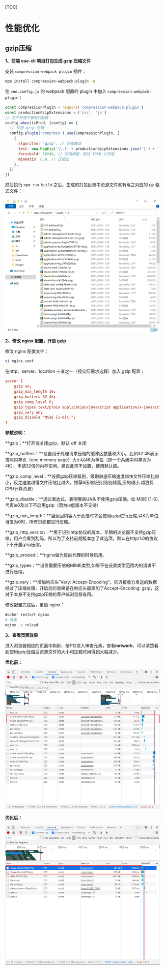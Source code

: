 [TOC]

# 性能优化

## gzip压缩

**1、前端 vue-cli 项目打包生成 gzip 压缩文件**

安装 `compression-webpack-plugin` 插件：

```bash
npm install compression-webpack-plugin -D
```

在 `vue.config.js` 的 webpack 配置的 plugin 中加入 `compression-webpack-plugin`：

```js
const CompressionPlugin = require('compression-webpack-plugin')
const productionGzipExtensions = ['css', 'js']
// 生产环境下使用的配置
config.when(isProd, (config) => {
  // 使用 gzip 压缩
  config.plugin('compress').use(CompressionPlugin, [
    {
      algorithm: 'gzip', // 压缩算法
      test: new RegExp('\\.(' + productionGzipExtensions.join('|') + ')$'), // 匹配文件后缀名
      threshold: 10240, // 压缩阈值，超过 10kb 才压缩
      minRatio: 0.8, // 压缩比
    },
  ])
})

```

然后执行 `npm run build` 之后，生成的打包目录中资源文件就有与之对应的 gz 格式文件：

![image-20210618141103922](性能优化.assets/image-20210618141103922.png)



**2、修改 nginx 配置，开启 gzip**

修改 nginx 配置文件：

```bash
vi nginx.conf
```

在http、server、location 三者之一（视实际需求选择）加入 gzip 配置：

```conf
server {
	gzip on;
	gzip_min_length 10;
	gzip_buffers 32 4k;
	gzip_comp_level 6;
	gzip_types text/plain application/javascript application/x-javascript text/css application/xml text/javascript;
	gzip_vary on;
	gzip_disable "MSIE [1-6]\.";
}
```

**参数说明：**

**gzip：**打开或关闭gzip，默认 off 关闭

**gzip_buffers：**设置用于处理请求压缩的缓冲区数量和大小。比如32 4K表示按照内存页（one memory page）大小以4K为单位（即一个系统中内存页为4K），申请32倍的内存空间。建议此项不设置，使用默认值。

**gzip_comp_level：**设置gzip压缩级别，级别越底压缩速度越快文件压缩比越小，反之速度越慢文件压缩比越大。推荐6压缩级别(级别越高,压的越小,越浪费CPU计算资源)

**gzip_disable：**通过表达式，表明哪些UA头不使用gzip压缩。如 MSIE [1-6]\. 代表ie6及以下不启用gzip（因为ie低版本不支持）

**gzip_min_length：**当返回内容大于此值时才会使用gzip进行压缩,以K为单位,当值为0时，所有页面都进行压缩。

**gzip_http_version：**用于识别http协议的版本，早期的浏览器不支持gzip压缩，用户会看到乱码，所以为了支持前期版本加了此选项。默认在http/1.0的协议下不开启gzip压缩。

**gzip_proxied：**nginx做为反向代理的时候启用。

**gzip_types：**设置需要压缩的MIME类型,如果不在设置类型范围内的请求不进行压缩。

**gzip_vary：**增加响应头”Vary: Accept-Encoding”，告诉接收方发送的数据经过了压缩处理，开启后的效果是在响应头部添加了Accept-Encoding: gzip，这对于本身不支持gzip压缩的客户端浏览器有用。

修改配置完成后，重启 nginx：

```bash
docker restart nginx
# 或者
nginx -s reload
```



**3、查看页面效果**

进入浏览器相应的页面中刷新，按F12进入审查元素，查看**network**，可以清楚看到使用gzip压缩后资源文件的大小和加载时间得到大幅减少。

**优化前：**

![image-20210618140820304](性能优化.assets/image-20210618140820304.png)

**优化后：**

![image-20210618140552255](性能优化.assets/image-20210618140552255.png)

